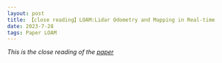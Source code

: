```yaml
---
layout: post
title: 【close reading】LOAM:Lidar Odometry and Mapping in Real-time
date: 2023-7-28
tags: Paper LOAM
---
```


*This is the close reading of the [paper](https://www.ri.cmu.edu/pub_files/2014/7/Ji_LidarMapping_RSS2014_v8.pdf)*







